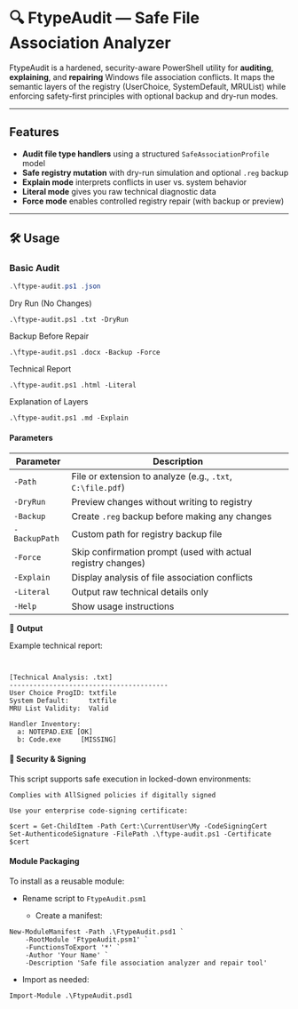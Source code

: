 # 🔍 FtypeAudit — Safe File Association Analyzer

FtypeAudit is a hardened, security-aware PowerShell utility for **auditing**, **explaining**, and **repairing** Windows file association conflicts. It maps the semantic layers of the registry (UserChoice, SystemDefault, MRUList) while enforcing safety-first principles with optional backup and dry-run modes.

---

##  Features

- **Audit file type handlers** using a structured `SafeAssociationProfile` model
- **Safe registry mutation** with dry-run simulation and optional `.reg` backup
- **Explain mode** interprets conflicts in user vs. system behavior
- **Literal mode** gives you raw technical diagnostic data
- **Force mode** enables controlled registry repair (with backup or preview)

---

## 🛠 Usage

### Basic Audit

```powershell
.\ftype-audit.ps1 .json
```


Dry Run (No Changes)
```
.\ftype-audit.ps1 .txt -DryRun
```
Backup Before Repair
```
.\ftype-audit.ps1 .docx -Backup -Force
```
Technical Report
```
.\ftype-audit.ps1 .html -Literal
```
Explanation of Layers
```
.\ftype-audit.ps1 .md -Explain
```
#### Parameters

| Parameter   | Description                                                   |
|-------------|---------------------------------------------------------------|
| `-Path`     | File or extension to analyze (e.g., `.txt`, `C:\file.pdf`)    |
| `-DryRun`   | Preview changes without writing to registry                   |
| `-Backup`   | Create `.reg` backup before making any changes                |
| `-BackupPath` | Custom path for registry backup file                        |
| `-Force`    | Skip confirmation prompt (used with actual registry changes)  |
| `-Explain`  | Display analysis of file association conflicts                |
| `-Literal`  | Output raw technical details only                             |
| `-Help`     | Show usage instructions                                       |

🧾 **Output**


Example technical report:
```plaintext


[Technical Analysis: .txt]
----------------------------------------
User Choice ProgID: txtfile
System Default:     txtfile
MRU List Validity:  Valid

Handler Inventory:
  a: NOTEPAD.EXE [OK]
  b: Code.exe     [MISSING]
```

#### 🔐 Security & Signing

This script supports safe execution in locked-down environments:

    Complies with AllSigned policies if digitally signed

    Use your enterprise code-signing certificate:
```
$cert = Get-ChildItem -Path Cert:\CurrentUser\My -CodeSigningCert
Set-AuthenticodeSignature -FilePath .\ftype-audit.ps1 -Certificate $cert
```
#### Module Packaging

To install as a reusable module:

- Rename script to `FtypeAudit.psm1`

    + Create a manifest:
```
New-ModuleManifest -Path .\FtypeAudit.psd1 `
    -RootModule 'FtypeAudit.psm1' `
    -FunctionsToExport '*' `
    -Author 'Your Name' `
    -Description 'Safe file association analyzer and repair tool'
```
- Import as needed:
```
Import-Module .\FtypeAudit.psd1
```

